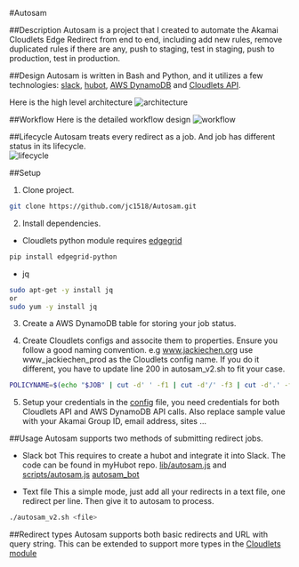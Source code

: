 #Autosam

##Description
Autosam is a project that I created to automate the Akamai Cloudlets Edge Redirect from end to end, including add new rules, remove duplicated rules if there are any, push to staging, test in staging, push to production, test in production.     

##Design
Autosam is written in Bash and Python, and it utilizes a few technologies: [slack](https://slack.com/), [hubot](https://hubot.github.com/), [AWS DynamoDB](https://aws.amazon.com/documentation/dynamodb/) and [Cloudlets API](https://developer.akamai.com/api/luna/cloudlets/overview.html).

Here is the high level architecture
![architecture](design/autosam_architecture.png)

##Workflow
Here is the detailed workflow design
![workflow](design/autosam_v2_workflow.png)

##Lifecycle
Autosam treats every redirect as a job. And job has different status in its lifecycle.  
![lifecycle](design/redirect_job_lifecycle.png)  
    
##Setup
1. Clone project.  
```bash
git clone https://github.com/jc1518/Autosam.git
```
2. Install dependencies. 
* Cloudlets python module requires [edgegrid](https://github.com/akamai-open/AkamaiOPEN-edgegrid-python)
```bash
pip install edgegrid-python
```
* jq 
```bash
sudo apt-get -y install jq
or 
sudo yum -y install jq
``` 
3. Create a AWS DynamoDB table for storing your job status.  

4. Create Cloudlets configs and associte them to properties. Ensure you follow a good naming convention. e.g www.jackiechen.org use www_jackiechen_prod as the Cloudlets config name. If you do it different, you have to update line 200 in autosam_v2.sh to fit your case.
```bash
POLICYNAME=$(echo "$JOB" | cut -d' ' -f1 | cut -d'/' -f3 | cut -d'.' -f1-2 | t    r '.' '_')"_prod"
```      
5. Setup your credentials in the [config](config) file, you need credentials for both Cloudlets API and AWS DynamoDB API calls. Also replace sample value with your Akamai Group ID, email address, sites ... 

##Usage
Autosam supports two methods of submitting redirect jobs.
* Slack bot
This requires to create a hubot and integrate it into Slack. The code can be found in myHubot repo. [lib/autosam.js](https://github.com/jc1518/myhubot/blob/master/lib/autosam.js) and [scripts/autosam.js](https://github.com/jc1518/myhubot/blob/master/scripts/autosam.js)
[autosam_bot](design/autosam_bot.png)

* Text file
This a simple mode, just add all your redirects in a text file, one redirect per line. Then give it to autosam to process.
```bash
./autosam_v2.sh <file>
```  
##Redirect types
Autosam supports both basic redirects and URL with query string. This can be extended to support more types in the [Cloudlets module](https://github.com/jc1518/Autosam/blob/master/Cloudlets/__init__.py)




